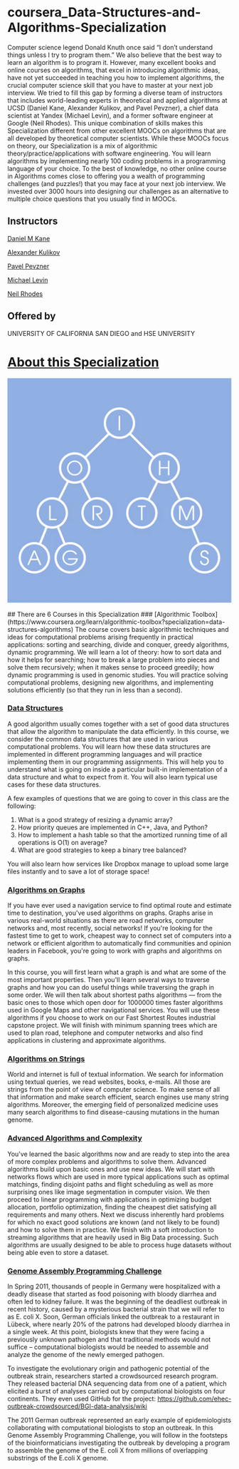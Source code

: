 # coursera_Data-Structures-and-Algorithms-Specialization
Computer science legend Donald Knuth once said “I don’t understand things unless I try to program them.” 
We also believe that the best way to learn an algorithm is to program it. 
However, many excellent books and online courses on algorithms, that excel in introducing algorithmic ideas, 
have not yet succeeded in teaching you how to implement algorithms, 
the crucial computer science skill that you have to master at your next job interview. 
We tried to fill this gap by forming a diverse team of instructors that includes world-leading experts in theoretical and applied algorithms at UCSD 
(Daniel Kane, Alexander Kulikov, and Pavel Pevzner), a chief data scientist at Yandex (Michael Levin), 
and a former software engineer at Google (Neil Rhodes). This unique combination of skills makes this Specialization different from other excellent MOOCs on algorithms that are all developed by theoretical computer scientists. While these MOOCs focus on theory, our Specialization is a mix of algorithmic theory/practice/applications with software engineering. You will learn algorithms by implementing nearly 100 coding problems in a programming language of your choice. To the best of knowledge, no other online course in Algorithms comes close to offering you a wealth of programming challenges (and puzzles!) that you may face at your next job interview. We invested over 3000 hours into designing our challenges as an alternative to multiple choice questions that you usually find in MOOCs. 

## Instructors
[Daniel M Kane](https://cseweb.ucsd.edu/~dakane/)

[Alexander Kulikov](https://alexanderskulikov.github.io/)

[Pavel Pevzner](https://bioalgorithms.ucsd.edu/)

[Michael Levin](https://www.linkedin.com/in/michael-levin-5625aa58/)

[Neil Rhodes](https://www.cs.hmc.edu/~rhodes/)

## Offered by
UNIVERSITY OF CALIFORNIA SAN DIEGO and HSE UNIVERSITY

# [About this Specialization](https://www.coursera.org/specializations/data-structures-algorithms?)
<p align="center"> 
 <img src="img.png"/>
</p>
## There are 6 Courses in this Specialization
### [Algorithmic Toolbox](https://www.coursera.org/learn/algorithmic-toolbox?specialization=data-structures-algorithms)
The course covers basic algorithmic techniques and ideas for computational problems arising frequently in practical applications: sorting and searching, divide and conquer, greedy algorithms, dynamic programming. We will learn a lot of theory: how to sort data and how it helps for searching; how to break a large problem into pieces and solve them recursively; when it makes sense to proceed greedily; how dynamic programming is used in genomic studies. You will practice solving computational problems, designing new algorithms, and implementing solutions efficiently (so that they run in less than a second).

### [Data Structures](https://www.coursera.org/learn/data-structures?specialization=data-structures-algorithms)
A good algorithm usually comes together with a set of good data structures that allow the algorithm to manipulate the data efficiently. In this course, we consider the common data structures that are used in various computational problems. You will learn how these data structures are implemented in different programming languages and will practice implementing them in our programming assignments. This will help you to understand what is going on inside a particular built-in implementation of a data structure and what to expect from it. You will also learn typical use cases for these data structures.

A few examples of questions that we are going to cover in this class are the following:
1. What is a good strategy of resizing a dynamic array?
2. How priority queues are implemented in C++, Java, and Python?
3. How to implement a hash table so that the amortized running time of all operations is O(1) on average?
4. What are good strategies to keep a binary tree balanced? 

You will also learn how services like Dropbox manage to upload some large files instantly and to save a lot of storage space!

### [Algorithms on Graphs](https://www.coursera.org/learn/algorithms-on-graphs?specialization=data-structures-algorithms)
If you have ever used a navigation service to find optimal route and estimate time to destination, you've used algorithms on graphs. Graphs arise in various real-world situations as there are road networks, computer networks and, most recently, social networks! If you're looking for the fastest time to get to work, cheapest way to connect set of computers into a network or efficient algorithm to automatically find communities and opinion leaders in Facebook, you're going to work with graphs and algorithms on graphs.

In this course, you will first learn what a graph is and what are some of the most important properties. Then you'll learn several ways to traverse graphs and how you can do useful things while traversing the graph in some order. We will then talk about shortest paths algorithms — from the basic ones to those which open door for 1000000 times faster algorithms used in Google Maps and other navigational services. You will use these algorithms if you choose to work on our Fast Shortest Routes industrial capstone project. We will finish with minimum spanning trees which are used to plan road, telephone and computer networks and also find applications in clustering and approximate algorithms.

### [Algorithms on Strings](https://www.coursera.org/learn/algorithms-on-strings?specialization=data-structures-algorithms)
World and internet is full of textual information. We search for information using textual queries, we read websites, books, e-mails. All those are strings from the point of view of computer science. To make sense of all that information and make search efficient, search engines use many string algorithms. Moreover, the emerging field of personalized medicine uses many search algorithms to find disease-causing mutations in the human genome.

### [Advanced Algorithms and Complexity](https://www.coursera.org/learn/advanced-algorithms-and-complexity?specialization=data-structures-algorithms)
You've learned the basic algorithms now and are ready to step into the area of more complex problems and algorithms to solve them. Advanced algorithms build upon basic ones and use new ideas. We will start with networks flows which are used in more typical applications such as optimal matchings, finding disjoint paths and flight scheduling as well as more surprising ones like image segmentation in computer vision. We then proceed to linear programming with applications in optimizing budget allocation, portfolio optimization, finding the cheapest diet satisfying all requirements and many others. Next we discuss inherently hard problems for which no exact good solutions are known (and not likely to be found) and how to solve them in practice. We finish with a soft introduction to streaming algorithms that are heavily used in Big Data processing. Such algorithms are usually designed to be able to process huge datasets without being able even to store a dataset.

### [Genome Assembly Programming Challenge](https://www.coursera.org/learn/assembling-genomes?specialization=data-structures-algorithms)
In Spring 2011, thousands of people in Germany were hospitalized with a deadly disease that started as food poisoning with bloody diarrhea and often led to kidney failure. It was the beginning of the deadliest outbreak in recent history, caused by a mysterious bacterial strain that we will refer to as E. coli X. Soon, German officials linked the outbreak to a restaurant in Lübeck, where nearly 20% of the patrons had developed bloody diarrhea in a single week. At this point, biologists knew that they were facing a previously unknown pathogen and that traditional methods would not suffice – computational biologists would be needed to assemble and analyze the genome of the newly emerged pathogen.

To investigate the evolutionary origin and pathogenic potential of the outbreak strain, researchers started a crowdsourced research program. They released bacterial DNA sequencing data from one of a patient, which elicited a burst of analyses carried out by computational biologists on four continents. They even used GitHub for the project: https://github.com/ehec-outbreak-crowdsourced/BGI-data-analysis/wiki

The 2011 German outbreak represented an early example of epidemiologists collaborating with computational biologists to stop an outbreak. In this Genome Assembly Programming Challenge, you will follow in the footsteps of the bioinformaticians investigating the outbreak by developing a program to assemble the genome of the E. coli X from millions of overlapping substrings of the E.coli X genome.
